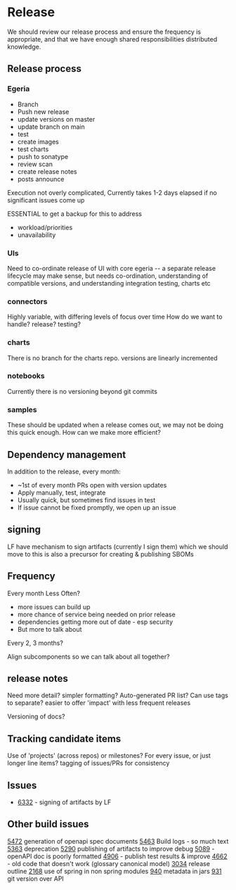 # Release

We should review our release process and ensure the frequency is appropriate, and that we have enough shared responsibilities distributed knowledge.

## Release process

### Egeria

* Branch
* Push new release
* update versions on master
* update branch on main
* test
* create images
* test charts
* push to sonatype
* review scan
* create release notes
* posts announce

Execution not overly complicated, Currently takes 1-2 days elapsed if no significant issues come up

ESSENTIAL to get a backup for this to address
* workload/priorities
* unavailability

### UIs

Need to co-ordinate release of UI with core egeria -- a separate release lifecycle may make sense, but needs co-ordination, understanding of compatible versions, and understanding  integration testing, charts etc


### connectors

Highly variable, with differing levels of focus over time
How do we want to handle? release? testing?

### charts

There is no branch for the charts repo. versions are linearly incremented

### notebooks

Currently there is no versioning beyond git commits

### samples

These should be updated when a release comes out, we may not be doing this quick enough. How can we make more efficient?

## Dependency management

In addition to the release, every month:
* ~1st of every month PRs open with version updates
* Apply manually, test, integrate
* Usually quick, but sometimes find issues in test
* If issue cannot be fixed promptly, we open up an issue

## signing

LF have mechanism to sign artifacts (currently I sign them) which we should move to
this is also a precursor for creating & publishing SBOMs

## Frequency

Every month
Less Often?
* more issues can build up
* more chance of service being needed on prior release
* dependencies getting more out of date - esp security
* But more to talk about

Every 2, 3 months?

Align subcomponents so we can talk about all together?

## release notes

Need more detail?
simpler formatting?
Auto-generated PR list? Can use tags to separate?
easier to offer 'impact' with less frequent releases

Versioning of docs?

## Tracking candidate items
Use of 'projects' (across repos) or milestones?
For every issue, or just longer line items?
tagging of issues/PRs for consistency

## Issues
* [6332](https://github.com/odpi/egeria/issues/6332) - signing of artifacts by LF

## Other build issues
[5472](https://github.com/odpi/egeria/issues/5472) generation of openapi spec documents
[5463](https://github.com/odpi/egeria/issues/5463) Build logs - so much text
[5363](https://github.com/odpi/egeria/issues/5363) deprecation
[5290](https://github.com/odpi/egeria/issues/5290) publishing of artifacts to improve debug
[5089](https://github.com/odpi/egeria/issues/5089) - openAPI doc is poorly formatted
[4906](https://github.com/odpi/egeria/issues/4906) - publish test results & improve
[4662](https://github.com/odpi/egeria/issues/4662) - old code that doesn't work (glossary canonical model)
[3034](https://github.com/odpi/egeria/issues/3034) release outline
[2168](https://github.com/odpi/egeria/issues/2168) use of spring in non spring modules
[940](https://github.com/odpi/egeria/issues/940) metadata in jars
[931](https://github.com/odpi/egeria/issues/931) git version over API
